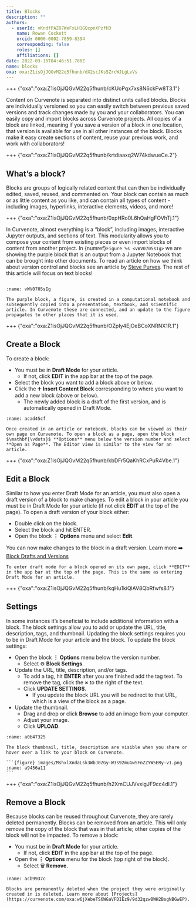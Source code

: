 ```yaml
---
title: Blocks
description: ""
authors:
  - userId: vKndfPAZO7WeFxLH1GQcpnXPzfH3
    name: Rowan Cockett
    orcid: 0000-0002-7859-8394
    corresponding: false
    roles: []
    affiliations: []
date: 2022-03-15T04:46:51.780Z
name: blocks
oxa: oxa:Z1isOjJQGvM22q5fhunb/dX2scJKs5ZrcWJLgLvVs
---
```


+++ {"oxa":"oxa:Z1isOjJQGvM22q5fhunb/cKUoPqx7xs8N6ckFw8T3.1"}

Content on Curvenote is separated into distinct units called blocks. Blocks are individually versioned so you can easily switch between previous saved versions and track changes made by you and your collaborators. You can easily copy and import blocks across Curvenote projects. All copies of a block are linked, meaning if you save a version of a block in one location, that version is available for use in all other instances of the block. Blocks make it easy create sections of content, reuse your previous work, and work with collaborators!

+++ {"oxa":"oxa:Z1isOjJQGvM22q5fhunb/krtdiaaxq2W74kdwueCe.2"}

## What’s a block?

Blocks are groups of logically related content that can then be individually edited, saved, reused, and commented on. Your block can contain as much or as little content as you like, and can contain all types of content - including images, hyperlinks, interactive elements, videos, and more!

+++ {"oxa":"oxa:Z1isOjJQGvM22q5fhunb/0xpHRo0L6hQaHgFOVhTj.1"}

In Curvenote, almost everything is a “block”, including images, interactive Jupyter outputs, and sections of text. This modularity allows you to compose your content from existing pieces or even import blocks of content from another project. In {numref}`Figure %s <vWV0705sIg>` we are showing the purple block that is an output from a Jupyter Notebook that can be brought into other documents. To read an article on how we think about version control and blocks see an article by [Steve Purves](https://blog.curvenote.com/2021/version-control-for-scientists). The rest of this article will focus on text blocks!

```{link-block} https://blog.curvenote.com/2021/version-control-for-scientists
```

```{figure} images/Z1isOjJQGvM22q5fhunb-P1iPE83WBok2YzKCik8x-v1.png
:name: vWV0705sIg

The purple block, a figure, is created in a computational notebook and subsequently copied into a presentation, textbook, and scientific article. In Curvenote these are connected, and an update to the figure propagates to other places that it is used.
```

+++ {"oxa":"oxa:Z1isOjJQGvM22q5fhunb/OZpIy4EjOeBCoXNRNX1R.1"}

## Create a Block

To create a block:

- You must be in **Draft Mode** for your article.
  - If not, click **EDIT** in the app bar at the top of the page.
- Select the block you want to add a block above or below.
- Click the ➕ **Insert Content Block** corresponding to where you want to add a new block (above or below).
  - The newly added block is a draft of the first version, and is automatically opened in Draft Mode.

```{figure} images/MshxlXndaLsk3WbJ0ZGy-Ec4xhxdQM0LDveou0h7D-v2.gif
:name: acad45cf
```

````{note}
Once created in an article or notebook, blocks can be viewed as their own page on Curvenote. To open a block as a page, open the block $\mathbf{\vdots}$ **Options** menu below the version number and select **Open as Page**. The Editor view is similar to the view for an article.

````

+++ {"oxa":"oxa:Z1isOjJQGvM22q5fhunb/kbDFr5QaKhRCxPuR4Vbe.1"}

## Edit a Block

Similar to how you enter Draft Mode for an article, you must also open a draft version of a block to make changes. To edit a block in your article you must be in Draft Mode for your article (if not click **EDIT** at the top of the page). To open a draft version of your block either:

- Double click on the block.
- Select the block and hit ENTER.
- Open the block $\mathbf{\vdots}$ **Options** menu and select **Edit**.

You can now make changes to the block in a draft version. Learn more ➡️ [Block Drafts and Versions](oxa:MshxlXndaLsk3WbJ0ZGy/j2CWEfiYF7jy4ufhARH0 "Block Drafts and Versions")

````{note}
To enter draft mode for a block opened on its own page, click **EDIT** in the app bar at the top of the page. This is the same as entering Draft Mode for an article.

````

+++ {"oxa":"oxa:Z1isOjJQGvM22q5fhunb/kqHu1kiQlAV8QbRfwfs8.1"}

## Settings

In some instances it’s beneficial to include additional information with a block. The block settings allow you to add or update the URL, title, description, tags, and thumbnail. Updating the block settings requires you to be in Draft Mode for your article and the block. To update the block settings:

- Open the block $\mathbf{\vdots}$ **Options** menu below the version number.
  - Select ⚙️ **Block Settings**.
- Update the URL, title, description, and/or tags.
  - To add a tag, hit **ENTER** after you are finished add the tag text. To remove the tag, click the $\mathbf{\times}$ to the right of the text.
  - Click **UPDATE SETTINGS**.
    - If you update the block URL you will be redirect to that URL, which is a view of the block as a page.
- Update the thumbnail.
  - Drag and drop or click **Browse** to add an image from your computer.
  - Adjust your image.
  - Click **UPLOAD**.

```{figure} images/MshxlXndaLsk3WbJ0ZGy-e8ekRJBORLYbCbelLaun-v2.gif
:name: a0b47325
```

````{note}
The block thumbnail, title, description are visible when you share or hover over a link to your block on Curvenote.

```{figure} images/MshxlXndaLsk3WbJ0ZGy-W3s92muGwSFnZZYW5ERy-v1.png
:name: a9456a11
```

````

+++ {"oxa":"oxa:Z1isOjJQGvM22q5fhunb/h2XmCUJVvxigJF9cc4dI.1"}

## Remove a Block

Because blocks can be reused throughout Curvenote, they are rarely deleted permanently. Blocks can be removed from an article. This will only remove the copy of the block that was in that article; other copies of the block will not be impacted. To remove a block:

- You must be in **Draft Mode** for your article.
  - If not, click **EDIT** in the app bar at the top of the page.
- Open the $\mathbf{\vdots}$ **Options** menu for the block (top right of the block).
  - Select 🗑️ **Remove.**

```{figure} images/MshxlXndaLsk3WbJ0ZGy-I2avfquiBN3Zps19ShcK-v3.gif
:name: acb9937c
```

````{danger}
Blocks are permanently deleted when the project they were originally created in is deleted. Learn more about [Projects](https://curvenote.com/oxa:w6jXebeTS6WGaVFDIEz9/9d32qzwBWH2BsgNBGwEP).

````

